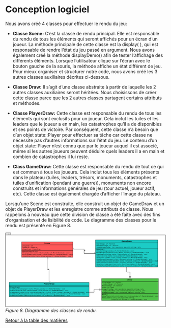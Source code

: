 # Conception logiciel
  
  Nous avons créé 4 classes pour effectuer le rendu du jeu:
  
  * **Classe Scene:** C’est la classe de rendu principal. Elle est responsable du rendu de tous les éléments qui seront affichés pour un écran d’un joueur. La méthode principale de cette classe est la display( ), qui est responsable de rendre l’état du jeu passé en argument. Nous avons également créé la méthode displayDemo() afin de tester l’affichage des différents éléments. Lorsque l’utilisateur clique sur l’écran avec le bouton gauche de la souris, la méthode affiche un état différent de jeu. Pour mieux organiser et structurer notre code, nous avons créé les 3 autres classes auxiliaires décrites ci-dessous.  

  * **Classe Draw:** Il s’agit d’une classe abstraite à partir de laquelle les 2 autres classes auxiliaires seront héritées. Nous choisissons de créer cette classe parce que les 2 autres classes partagent certains attributs et méthodes.    

  * **Classe PlayerDraw:** Cette classe est responsable du rendu de tous les éléments qui sont exclusifs pour un joueur. Cela inclut les tuiles et les leaders que le joueur a en main, les catastrophes qu’il a de disponibles et ses points de victoire. Par conséquent, cette classe n’a besoin que d’un objet state::Player pour effectuer sa tâche car cette classe ne nécessite pas d’autres informations sur l’état du jeu. Le contenu d’un objet state::Player n’est connu que par le joueur auquel il est associé, même si les autres joueurs peuvent déduire quels leaders il a en main et combien de catastrophes il lui reste.  
  
  * **Class GameDraw:** Cette classe est responsable du rendu de tout ce qui est commun à tous les joueurs. Cela inclut tous les éléments présents dans le plateau (tuiles, leaders, trésors, monuments, catastrophes et tuiles d’unification (pendant une guerre)), monuments non encore construits et informations générales de jeu (tour actuel, joueur actif, etc). Cette classe est également chargée d’afficher l’image du plateau.  

  Lorsqu’une Scene est construite, elle construit un objet de GameDraw et un objet de PlayerDraw et les enregistre comme attributs de classe. Nous rappelons à nouveau que cette division de classe a été faite avec des fins d’organisation et de lisibilité de code. Le diagramme des classes pour le rendu est présenté en Figure 8.  


  ![alt text](../images/render.png "Render diagram")  
  *Figure 8. Diagramme des classes de rendu.*  

[Retour à la table des matières](../Rapport.md)